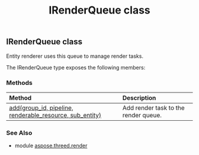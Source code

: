 ﻿---
title: IRenderQueue class
second_title: Aspose.3D for Python via .NET API References
description: 
type: docs
weight: 110
url: /python-net/aspose.threed.render/irenderqueue/
is_root: false
---

## IRenderQueue class

Entity renderer uses this queue to manage render tasks.



The IRenderQueue type exposes the following members:

### Methods
| Method | Description |
| :- | :- |
| [add(group_id, pipeline, renderable_resource, sub_entity)](/3d/python-net/aspose.threed.render/irenderqueue/add/#RenderQueueGroupId-IPipeline-any-int) | Add render task to the render queue. |



### See Also
* module [aspose.threed.render](..)
